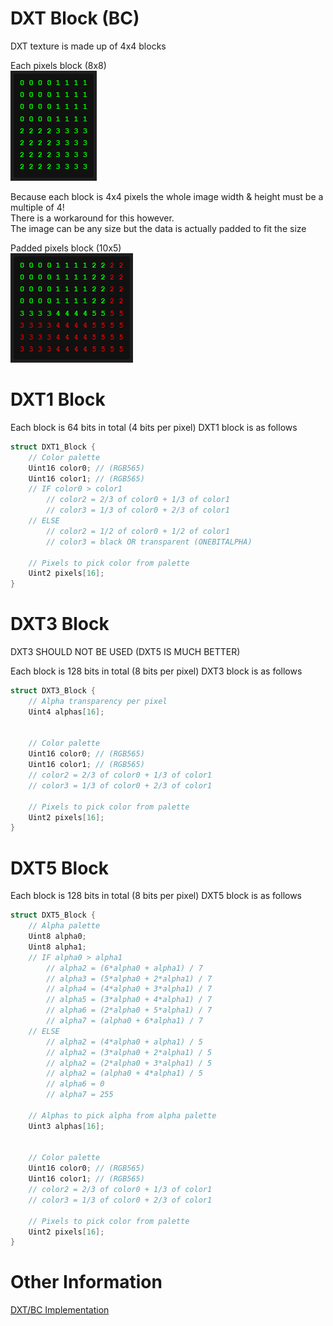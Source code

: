 
# DXT Block (BC)  

DXT texture is made up of 4x4 blocks

Each pixels block (8x8)  
![Alt text](./dxtinfo-1.png "8x8 Block Preview")
  
Because each block is 4x4 pixels the whole image width & height must be a multiple of 4!  
There is a workaround for this however.  
The image can be any size but the data is actually padded to fit the size  
  
Padded pixels block (10x5)  
![Alt text](./dxtinfo-2.png "10x5 Block Preview")

# DXT1 Block

Each block is 64 bits in total (4 bits per pixel)
DXT1 block is as follows
```c++
struct DXT1_Block {
    // Color palette
    Uint16 color0; // (RGB565)
    Uint16 color1; // (RGB565)
    // IF color0 > color1
        // color2 = 2/3 of color0 + 1/3 of color1
        // color3 = 1/3 of color0 + 2/3 of color1
    // ELSE
        // color2 = 1/2 of color0 + 1/2 of color1
        // color3 = black OR transparent (ONEBITALPHA)

    // Pixels to pick color from palette
    Uint2 pixels[16];
}
```

# DXT3 Block

DXT3 SHOULD NOT BE USED (DXT5 IS MUCH BETTER)

Each block is 128 bits in total (8 bits per pixel)
DXT3 block is as follows
```c++
struct DXT3_Block {
    // Alpha transparency per pixel
    Uint4 alphas[16];


    // Color palette
    Uint16 color0; // (RGB565)
    Uint16 color1; // (RGB565)
    // color2 = 2/3 of color0 + 1/3 of color1
    // color3 = 1/3 of color0 + 2/3 of color1

    // Pixels to pick color from palette
    Uint2 pixels[16];
}
```

# DXT5 Block

Each block is 128 bits in total (8 bits per pixel)
DXT5 block is as follows
```c++
struct DXT5_Block {
    // Alpha palette
    Uint8 alpha0;
    Uint8 alpha1;
    // IF alpha0 > alpha1
        // alpha2 = (6*alpha0 + alpha1) / 7
        // alpha3 = (5*alpha0 + 2*alpha1) / 7
        // alpha4 = (4*alpha0 + 3*alpha1) / 7
        // alpha5 = (3*alpha0 + 4*alpha1) / 7
        // alpha6 = (2*alpha0 + 5*alpha1) / 7
        // alpha7 = (alpha0 + 6*alpha1) / 7
    // ELSE
        // alpha2 = (4*alpha0 + alpha1) / 5
        // alpha2 = (3*alpha0 + 2*alpha1) / 5
        // alpha2 = (2*alpha0 + 3*alpha1) / 5
        // alpha2 = (alpha0 + 4*alpha1) / 5
        // alpha6 = 0
        // alpha7 = 255

    // Alphas to pick alpha from alpha palette
    Uint3 alphas[16];


    // Color palette
    Uint16 color0; // (RGB565)
    Uint16 color1; // (RGB565)
    // color2 = 2/3 of color0 + 1/3 of color1
    // color3 = 1/3 of color0 + 2/3 of color1

    // Pixels to pick color from palette
    Uint2 pixels[16];
}
```
  
# Other Information  
  
[DXT/BC Implementation](https://github.com/microsoft/DirectXTex)  
  